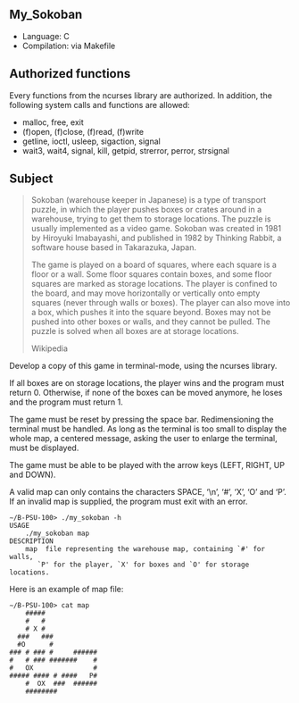## My_Sokoban
* Language: C
* Compilation: via Makefile

## Authorized functions
Every functions from the ncurses library are authorized. In addition, the following system calls and functions are allowed:

* malloc, free, exit
* (f)open, (f)close, (f)read, (f)write
* getline, ioctl, usleep, sigaction, signal
* wait3, wait4, signal, kill, getpid, strerror, perror, strsignal

## Subject
> Sokoban (warehouse keeper in Japanese) is a type of transport puzzle, in which the player pushes boxes or crates around in a warehouse, trying to get them to storage locations. The puzzle is usually implemented as a video game. Sokoban was created in 1981 by Hiroyuki Imabayashi, and published in 1982 by Thinking Rabbit, a software house based in Takarazuka, Japan.
>
> The game is played on a board of squares, where each square is a floor or a wall. Some floor squares contain boxes, and some floor squares are marked as storage locations. The player is confined to the board, and may move horizontally or vertically onto empty squares (never through walls or boxes). The player can also move into a box, which pushes it into the square beyond. Boxes may not be pushed into other boxes or walls, and they cannot be pulled. The puzzle is solved when all boxes are at storage locations.
>
> Wikipedia

Develop a copy of this game in terminal-mode, using the ncurses library.

If all boxes are on storage locations, the player wins and the program must return 0. Otherwise, if none of the boxes can be moved anymore, he loses and the program must return 1.

The game must be reset by pressing the space bar. Redimensioning the terminal must be handled. As long as the terminal is too small to display the whole map, a centered message, asking the user to enlarge the terminal, must be displayed.

The game must be able to be played with the arrow keys (LEFT, RIGHT, UP and DOWN).

A valid map can only contains the characters SPACE, ‘\n’, ‘#’, ‘X’, ‘O’ and ‘P’. If an invalid map is supplied, the program must exit with an error.

```
∼/B-PSU-100> ./my_sokoban -h
USAGE
	./my_sokoban map
DESCRIPTION
	map  file representing the warehouse map, containing `#' for walls,
       `P' for the player, `X' for boxes and `O' for storage locations.
```

Here is an example of map file:
```
∼/B-PSU-100> cat map
    #####             
    #   #             
    # X #             
  ###   ###           
  #O      #           
### # ### #     ######
#   # ### #######    #
#   OX               #
##### #### # ####   P#
    #  OX  ###  ######
    ########  
```
